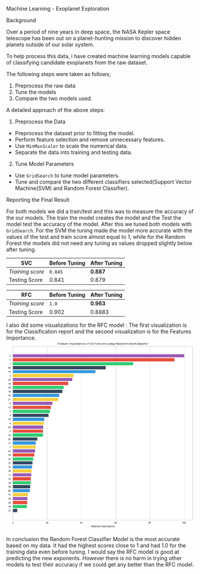 Machine Learning - Exoplanet Exploration


Background

Over a period of nine years in deep space, the NASA Kepler space telescope has been out on a planet-hunting mission to discover hidden planets outside of our solar system.

To help process this data, i have created machine learning models capable of classifying candidate exoplanets from the raw dataset.

The following steps were taken as follows;

1. Preprocess the raw data
2. Tune the models
3. Compare the two models used. 

A detailed approach of the above steps:

1. Preprocess the Data

* Preprocess the dataset prior to fitting the model.
* Perform feature selection and remove unnecessary features.
* Use `MinMaxScaler` to scale the numerical data.
* Separate the data into training and testing data.

2. Tune Model Parameters

* Use `GridSearch` to tune model parameters.
* Tune and compare the two different classifiers selected(Support Vector Machine(SVM) and Random Forest Classifier).

Reporting the Final Result

For both models we did a train/test and this was to measure the accuracy of the our models. The train the model creates the model and the Test the model test the accuracy of the model. After this we tuned both models with `GridSearch`. For the SVM the tuning made the model more accurate with the values of the test and train score almost equal to 1, while for the Random Forest the models did not need any tuning as values dropped slightly below after tuning.

SVC | Before Tuning | After Tuning
--- | --- | ---
*Training score* | `0.845` | **0.887**
Testing Score | 0.841 | 0.879

RFC | Before Tuning | After Tuning
--- | --- | ---
*Training score* | `1.0` | **0.963**
Testing Score | 0.902 | 0.8883


I also did some visualizations for the RFC model :
The first visualization is for the Classification report and the second visualization is for the Features Importance. 
![RandomForestClassifier Classification Report](https://github.com/WonderWoman40/machine-learning-challenge/blob/main/Images/Feature_importances.png?raw=true)


In conclusion the Random Forest Classifier Model is the most accurate based on my data. It had the highest scores close to 1 and had 1.0 for the training data even before tuning. I would say the RFC model is good at predicting the new exponents. However there is no harm in trying other models to test their accuracy if we could get any better than the RFC model. 















